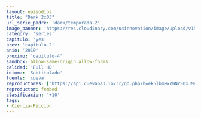 ```yaml
---
layout: episodios
title: "Dark 2x03"
url_serie_padre: 'dark/temporada-2'
image_banner: 'https://res.cloudinary.com/u4innovation/image/upload/v1561171881/dark2banner-min_hmfg51.jpg'
category: 'series'
capitulo: 'yes'
prev: 'capitulo-2'
anio: '2019'
proximo: 'capitulo-4'
sandbox: allow-same-origin allow-forms
calidad: 'Full HD'
idioma: 'Subtitulado'
fuente: 'cueva'
reproductores: ["https://api.cuevana3.io/rr/gd.php?h=ek5lbm9xYWNrS0xJMVp5b21KREk0dFBLbjVkaHhkRGdrOG1jbnBpUnhhS1ZsV09HZ0t2UjBzV21mcWVIc2FpOHl0Qm5hWnpacGVUVjJhZXJpNW02NEppU3FadVkyUT09"]
reproductor: fembed
clasificacion: '+10'
tags:
- Ciencia-Ficcion
---
```












